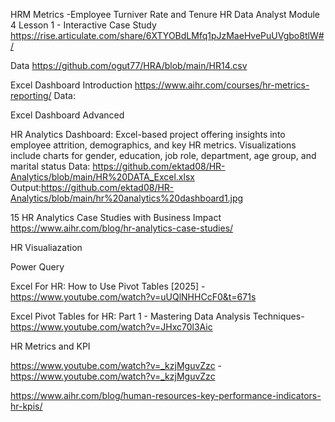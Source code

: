 HRM Metrics -Employee Turniver Rate and Tenure
HR Data Analyst Module 4 Lesson 1 - Interactive Case Study
https://rise.articulate.com/share/6XTYOBdLMfq1pJzMaeHvePuUVgbo8tlW#/

Data
https://github.com/ogut77/HRA/blob/main/HR14.csv

Excel Dashboard Introduction
https://www.aihr.com/courses/hr-metrics-reporting/
Data:

Excel Dashboard Advanced 

HR Analytics Dashboard: Excel-based project offering insights into employee attrition, demographics, and key HR metrics. Visualizations include charts for gender, education, job role, department, age group, and marital status
       Data: https://github.com/ektad08/HR-Analytics/blob/main/HR%20DATA_Excel.xlsx  Output:https://github.com/ektad08/HR-Analytics/blob/main/hr%20analytics%20dashboard1.jpg

15 HR Analytics Case Studies with Business Impact
https://www.aihr.com/blog/hr-analytics-case-studies/

HR Visualiazation

Power Query

Excel For HR: How to Use Pivot Tables [2025]  -https://www.youtube.com/watch?v=uUQlNHHCcF0&t=671s

Excel Pivot Tables for HR: Part 1 - Mastering Data Analysis Techniques- https://www.youtube.com/watch?v=JHxc70l3Aic

HR Metrics and KPI 

https://www.youtube.com/watch?v=_kzjMguvZzc -https://www.youtube.com/watch?v=_kzjMguvZzc

https://www.aihr.com/blog/human-resources-key-performance-indicators-hr-kpis/
